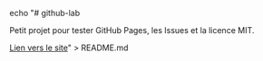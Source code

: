 
echo "# github-lab

Petit projet pour tester GitHub Pages, les Issues et la licence MIT.

[Lien vers le site](https://github.com/ouachour-meriem/github-lab/)" > README.md
